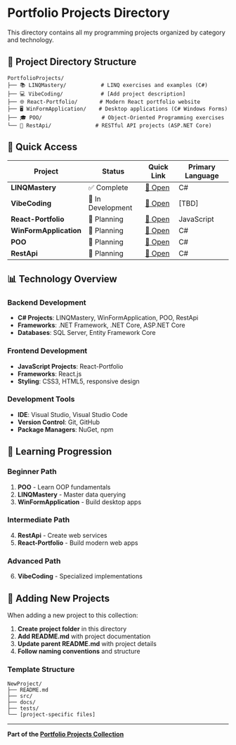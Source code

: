 # Portfolio Projects Directory

This directory contains all my programming projects organized by category and technology.

## 📁 Project Directory Structure

```
PortfolioProjects/
├── 📚 LINQMastery/           # LINQ exercises and examples (C#)
├── 💻 VibeCoding/            # [Add project description]
├── 🌐 React-Portfolio/       # Modern React portfolio website  
├── 🖥️ WinFormApplication/    # Desktop applications (C# Windows Forms)
├── 🎓 POO/                   # Object-Oriented Programming exercises
└── 🔌 RestApi/              # RESTful API projects (ASP.NET Core)
```

## 🚀 Quick Access

| Project | Status | Quick Link | Primary Language |
|---------|--------|------------|------------------|
| **LINQMastery** | ✅ Complete | [📁 Open](./LINQMastery/) | C# |
| **VibeCoding** | 🚧 In Development | [📁 Open](./VibeCoding/) | [TBD] |
| **React-Portfolio** | 🚧 Planning | [📁 Open](./React-Portfolio/) | JavaScript |
| **WinFormApplication** | 🚧 Planning | [📁 Open](./WinFormApplication/) | C# |
| **POO** | 🚧 Planning | [📁 Open](./POO/) | C# |
| **RestApi** | 🚧 Planning | [📁 Open](./RestApi/) | C# |

## 📊 Technology Overview

### Backend Development
- **C# Projects**: LINQMastery, WinFormApplication, POO, RestApi
- **Frameworks**: .NET Framework, .NET Core, ASP.NET Core
- **Databases**: SQL Server, Entity Framework Core

### Frontend Development  
- **JavaScript Projects**: React-Portfolio
- **Frameworks**: React.js
- **Styling**: CSS3, HTML5, responsive design

### Development Tools
- **IDE**: Visual Studio, Visual Studio Code
- **Version Control**: Git, GitHub
- **Package Managers**: NuGet, npm

## 🎯 Learning Progression

### Beginner Path
1. **POO** - Learn OOP fundamentals
2. **LINQMastery** - Master data querying
3. **WinFormApplication** - Build desktop apps

### Intermediate Path
4. **RestApi** - Create web services
5. **React-Portfolio** - Build modern web apps

### Advanced Path
6. **VibeCoding** - Specialized implementations

## 📝 Adding New Projects

When adding a new project to this collection:

1. **Create project folder** in this directory
2. **Add README.md** with project documentation
3. **Update parent README.md** with project details
4. **Follow naming conventions** and structure

### Template Structure
```
NewProject/
├── README.md
├── src/
├── docs/
├── tests/
└── [project-specific files]
```

---

**Part of the [Portfolio Projects Collection](../)**